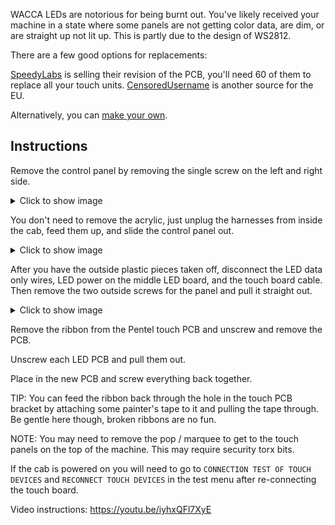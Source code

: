 WACCA LEDs are notorious for being burnt out. You've likely received your machine in a state where some panels are not 
getting color data, are dim, or are straight up not lit up. This is partly due to the design of WS2812.

There are a few good options for replacements:

[SpeedyLabs](https://www.speedylabs.us/product/wacca-ws2813-led-pcb/) is selling their revision of the PCB, you'll need 
60 of them to replace all your touch units.
[CensoredUsername](https://docs.google.com/forms/d/e/1FAIpQLSfETDKtABUGxhhcBXFDWuHlz1cwHNNozOXztCPOOsENcN5KxA/viewform) 
is another source for the EU.

Alternatively, you can [make your own](led-pcb.md).

## Instructions

Remove the control panel by removing the single screw on the left and right side.

<details markdown="1"><summary>Click to show image</summary>

![Control panel](https://cdn.discordapp.com/attachments/780283383069540393/1054935055333605457/PXL_20221221_013513863.jpg)

</details>

You don't need to remove the acrylic, just unplug the harnesses from inside the cab, feed them up, 
and slide the control panel out.

<details markdown="1"><summary>Click to show image</summary>

![Harnesses](https://cdn.discordapp.com/attachments/780283383069540393/1054948737845301338/PXL_20221221_022911966.jpg)

</details>


After you have the outside plastic pieces taken off, disconnect the LED data only wires, 
LED power on the middle LED board, and the touch board cable.
Then remove the two outside screws for the panel and pull it straight out.

<details markdown="1"><summary>Click to show image</summary>

![Metal bracket screws](https://cdn.discordapp.com/attachments/780283383069540393/1054930972799414382/image.png)

</details>

Remove the ribbon from the Pentel touch PCB and unscrew and remove the PCB. 

Unscrew each LED PCB and pull them out.

Place in the new PCB and screw everything back together.

TIP: You can feed the ribbon back through the hole in the touch PCB bracket by attaching some painter's tape to it 
and pulling the tape through.
Be gentle here though, broken ribbons are no fun.

NOTE: You may need to remove the pop / marquee to get to the touch panels on the top of the machine. 
This may require security torx bits.

If the cab is powered on you will need to go to `CONNECTION TEST OF TOUCH DEVICES` and `RECONNECT TOUCH DEVICES` in the 
test menu after re-connecting the touch board.

Video instructions: <https://youtu.be/iyhxQFl7XyE>